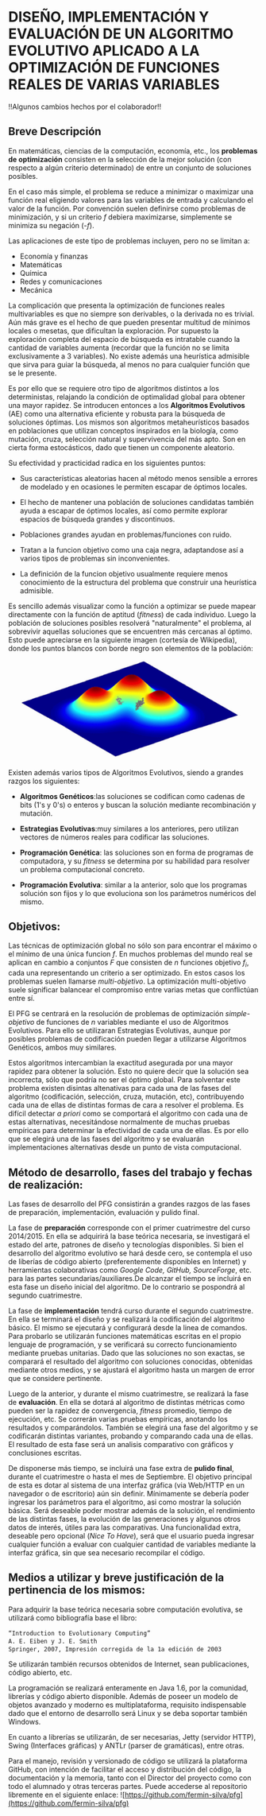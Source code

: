 # DISEÑO, IMPLEMENTACIÓN Y EVALUACIÓN DE UN ALGORITMO EVOLUTIVO APLICADO A LA OPTIMIZACIÓN DE FUNCIONES REALES DE VARIAS VARIABLES

!!Algunos cambios hechos por el colaborador!!

## Breve Descripción

En matemáticas, ciencias de la computación, economía, etc., los **problemas de optimización** consisten en la selección de la mejor solución (con respecto a algún criterio determinado) de entre un conjunto de soluciones posibles.

En el caso más simple, el problema se reduce a minimizar o maximizar una función real eligiendo valores para las variables de entrada y calculando el valor de la función. Por convención suelen definirse como problemas de minimización, y si un criterio *f* debiera maximizarse, simplemente se minimiza su negación (*-f*).

Las aplicaciones de este tipo de problemas incluyen, pero no se limitan a:

* Economía y finanzas
* Matemáticas
* Química
* Redes y comunicaciones
* Mecánica

La complicación que presenta la optimización de funciones reales multivariables es que no siempre son derivables, o la derivada no es trivial. Aún más grave es el hecho de que pueden presentar multitud de mínimos locales o mesetas, que dificultan la exploración. Por supuesto la exploración completa del espacio de búsqueda es intratable cuando la cantidad de variables aumenta (recordar que la función no se limita exclusivamente a 3 variables). No existe además una heurística admisible que sirva para guiar la búsqueda, al menos no para cualquier función que se le presente.

Es por ello que se requiere otro tipo de algoritmos distintos a los deterministas, relajando la condición de optimalidad global para obtener una mayor rapidez. Se introducen entonces a los **Algoritmos Evolutivos** (AE) como una alternativa eficiente y robusta para la búsqueda de soluciones óptimas. Los mismos son algoritmos metaheurísticos basados en poblaciones que utilizan conceptos inspirados en la biología, como mutación, cruza, selección natural y supervivencia del más apto. Son en cierta forma estocásticos, dado que tienen un componente aleatorio.

Su efectividad y practicidad radica en los siguientes puntos:

* Sus características aleatorias hacen al método menos sensible a errores de modelado y en ocasiones le permiten escapar de óptimos locales.

* El hecho de mantener una población de soluciones candidatas también ayuda a escapar de óptimos locales, así como permite explorar espacios de búsqueda grandes y discontinuos.

* Poblaciones grandes ayudan en problemas/funciones con ruido.

* Tratan a la funcion objetivo como una caja negra, adaptandose así a varios tipos de problemas sin inconvenientes.

* La definición de la funcion objetivo usualmente requiere menos conocimiento de la estructura del problema que construir una heurística admisible.

Es sencillo además visualizar como la función a optimizar se puede mapear directamente con la función de aptitud (*fitness*) de cada individuo. Luego la población de soluciones posibles resolverá "naturalmente" el problema, al sobrevivir aquellas soluciones que se encuentren más cercanas al óptimo. Esto puede apreciarse en la siguiente imagen (cortesía de Wikipedia), donde los puntos blancos con borde negro son elementos de la población:

![Exploración de soluciones](../img/anteproyecto/evolutionary_algo.png "Exploración de soluciones")

Existen además varios tipos de Algoritmos Evolutivos, siendo a grandes razgos los siguientes:

* **Algoritmos Genéticos**:las soluciones se codifican como cadenas de bits (1's y 0's) o enteros y buscan la solución mediante recombinación y mutación.

* **Estrategias Evolutivas**:muy similares a los anteriores, pero utilizan vectores de números reales para codificar las soluciones.

* **Programación Genética**: las soluciones son en forma de programas de computadora, y su *fitness* se determina por su habilidad para resolver un problema computacional concreto.

* **Programación Evolutiva**: similar a la anterior, solo que los programas solución son fijos y lo que evoluciona son los parámetros numéricos del mismo.



## Objetivos:

Las técnicas de optimización global no sólo son para encontrar el máximo o el mínimo de una única funcion *f*. En muchos problemas del mundo real se aplican en cambio a conjuntos *F* que consisten de *n* funciones objetivo $f_i$, cada una representando un criterio a ser optimizado. En estos casos los problemas suelen llamarse *multi-objetivo*. La optimización multi-objetivo suele significar balancear el compromiso entre varias metas que conflictúan entre sí.

El PFG se centrará en la resolución de problemas de optimización *simple-objetivo* de funciones de *n* variables mediante el uso de Algoritmos Evolutivos. Para ello se utilizaran Estrategias Evolutivas, aunque por posibles problemas de codificación pueden llegar a utilizarse Algoritmos Genéticos, ambos muy similares.

Estos algoritmos intercambian la exactitud asegurada por una mayor rapidez para obtener la solución. Esto no quiere decir que la solución sea incorrecta, sólo que podría no ser el óptimo global. Para solventar este problema existen disintas altenativas para cada una de las fases del algoritmo (codificación, selección, cruza, mutación, etc), contribuyendo cada una de ellas de distintas formas de cara a resolver el problema. Es difícil detectar *a priori* como se comportará el algoritmo con cada una de estas alternativas, necesitándose normalmente de muchas pruebas empíricas para determinar la efectividad de cada una de ellas. Es por ello que se elegirá una de las fases del algoritmo y se evaluarán  implementaciones alternativas desde un punto de vista computacional.


## Método de desarrollo, fases del trabajo y fechas de realización:

Las fases de desarrollo del PFG consistirán a grandes razgos de las fases de preparación, implementación, evaluación y pulido final.

La fase de **preparación** corresponde con el primer cuatrimestre del curso 2014/2015. En ella se adquirirá la base teórica necesaria, se investigará el estado del arte, patrones de diseño y tecnologías disponibles. Si bien el desarrollo del algoritmo evolutivo se hará desde cero, se contempla el uso de liberías de código abierto (preferentemente disponibles en Internet) y herramientas colaborativas como *Google Code, GitHub, SourceForge*, etc. para las partes secundarias/auxiliares.De alcanzar el tiempo se incluirá en esta fase un diseño inicial del algoritmo. De lo contrario se pospondrá al segundo cuatrimestre.

La fase de **implementación** tendrá curso durante el segundo cuatrimestre. En ella se terminará el diseño y se realizará la codificación del algoritmo básico. El mismo se ejecutará y configurará desde la linea de comandos. Para probarlo se utilizarán funciones matemáticas escritas en el propio lenguaje de programación, y se verificará su correcto funcionamiento mediante pruebas unitarias. Dado que las soluciones no son exactas, se comparará el resultado del algoritmo con soluciones conocidas, obtenidas mediante otros medios, y se ajustará el algoritmo hasta un margen de error que se considere pertinente.

Luego de la anterior, y durante el mismo cuatrimestre, se realizará la fase de **evaluación**. En ella se dotará al algoritmo de distintas métricas como pueden ser la rapidez de convergencia, *fitness* promedio, tiempo de ejecución, etc. Se correrán varias pruebas empíricas, anotando los resultados y comparándolos. También se elegirá una fase del algoritmo y se codificarán distintas variantes, probando y comparando cada una de ellas. El resultado de esta fase será un analisis comparativo con gráficos y conclusiones escritas.

De disponerse más tiempo, se incluirá una fase extra de **pulido final**, durante el cuatrimestre o hasta el mes de Septiembre. El objetivo principal de esta es dotar al sistema de una interfaz gráfica (via Web/HTTP en un navegador o de escritorio) aún sin definir. Mínimamente se debería poder ingresar los parámetros para el algoritmo, asi como mostrar la solución básica. Será deseable poder mostrar además de la solución, el rendimiento de las distintas fases, la evolución de las generaciones y algunos otros datos de interés, útiles para las comparativas. Una funcionalidad extra, deseable pero opcional (*Nice To Have*), será que el usuario pueda ingresar cualquier función a evaluar con cualquier cantidad de variables mediante la interfaz gráfica, sin que sea necesario recompilar el código.


## Medios a utilizar y breve justificación de la pertinencia de los mismos:

Para adquirir la base teórica necesaria sobre computación evolutiva, se utilizará como bibliografía base el libro:

	“Introduction to Evolutionary Computing”
	A. E. Eiben y J. E. Smith
	Springer, 2007, Impresión corregida de la 1a edición de 2003

Se utilizarán también recursos obtenidos de Internet, sean publicaciones, código abierto, etc.

La programación se realizará enteramente en Java 1.6, por la comunidad, librerías y código abierto disponible. Además de poseer un modelo de objetos avanzado y moderno es multiplataforma, requisito indispensable dado que el entorno de desarrollo será Linux y se deba soportar también Windows.

En cuanto a librerías se utilizarán, de ser necesarias, Jetty (servidor HTTP), Swing (Interfaces gráficas) y ANTLr (parser de gramáticas), entre otras.

Para el manejo, revisión y versionado de código se utilizará la plataforma GitHub, con intención de facilitar el acceso y distribución del código, la documentación y la memoria, tanto con el Director del proyecto como con todo el alumnado y otras terceras partes. Puede accederse al repositorio libremente en el siguiente enlace: ![https://github.com/fermin-silva/pfg](https://github.com/fermin-silva/pfg)
